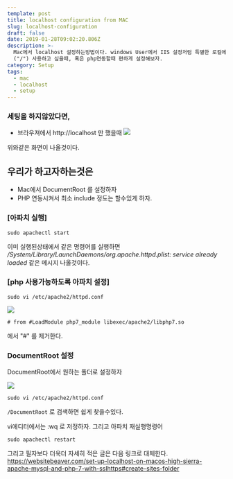 ```yaml
---
template: post
title: localhost configuration from MAC
slug: localhost-configuration
draft: false
date: 2019-01-28T09:02:20.806Z
description: >-
  Mac에서 localhost 설정하는방법이다. windows User에서 IIS 설정처럼 특별한 로컬에서 간단한 서버설정을해서 절대 path
  ("/") 사용하고 싶을때, 혹은 php연동할때 편하게 설정해보자.
category: Setup
tags:
  - mac
  - localhost
  - setup
---
```

### 세팅을 하지않았다면,

* 브라우져에서 http://localhost 만 했을때
  ![](/media/99c31a3b5bf3c0e02f.png)

위와같은 화면이 나올것이다. 

## 우리가 하고자하는것은

* Mac에서 DocumentRoot 를 설정하자
* PHP 연동시켜서 최소 include 정도는 할수있게 하자.

### \[아파치 실행]

```
sudo apachectl start
```

이미 실행된상태에서 같은 명령어를 실행하면\
_/System/Library/LaunchDaemons/org.apache.httpd.plist: service already loaded_   같은 메시지 나올것이다.

### \[php 사용가능하도록 아파치 설정]

```
sudo vi /etc/apache2/httpd.conf  
```

![](/media/997a693b5bf3c0e103.png)

```
# from #LoadModule php7_module libexec/apache2/libphp7.so
```

에서 "#" 를 제거한다.

### DocumentRoot 설정
 DocumentRoot에서 원하는 폴더로 설정하자

![](/media/99a52e3b5bf3c0e230.png)
```
sudo vi /etc/apache2/httpd.conf
```
`/DocumentRoot` 로 검색하면 쉽게 찾을수있다.


vi에디터에서는 :wq  로 저정하자. 
그리고 아파치 재실행명령어

```
sudo apachectl restart
``` 

그리고 필자보다 더욱더 자세히 적은 글은 다음 링크로 대체한다.   
<https://websitebeaver.com/set-up-localhost-on-macos-high-sierra-apache-mysql-and-php-7-with-sslhttps#create-sites-folder>
